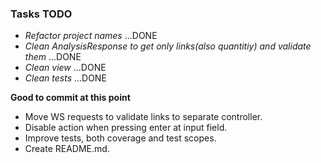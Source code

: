 ### Tasks TODO

- _Refactor project names_ ...DONE
- _Clean AnalysisResponse to get only links(also quantitiy) and validate them_ ...DONE
- _Clean view_ ...DONE
- _Clean tests_ ...DONE

**Good to commit at this point**
- Move WS requests to validate links to separate controller.
- Disable action when pressing enter at input field.
- Improve tests, both coverage and test scopes.
- Create README.md.
